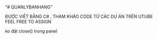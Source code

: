 "# QUANLYBANHANG"

ĐƯỢC VIẾT BẰNG C# , THAM KHẢO CODE TỪ CÁC DỰ ÁN TRÊN UTUBE
FEEL FREE TO ASSIGN

ko đặt close() trong panel
